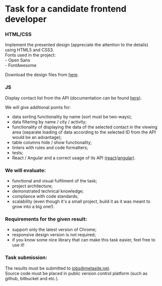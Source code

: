 # Task for a candidate frontend developer

### HTML/CSS
Implement the presented design (appreciate the attention to the details) using HTML5 and CSS3.  
Fonts used in the project:  
- Open Sans  
- FontAwesome  

Download the design files from [here](https://github.com/Metasiteorg/frontend-task/tree/main/design).

### JS
Display contact list from the API (documentation can be found [here](http://frontend-task.metasite.lt/docs/)).

We will give additional points for:
- data sorting functionality by name (sort must be two-ways);
- data filtering by name / city / activity;
- functionality of displaying the data of the selected contact in the viewing area (separate loading of data according to the selected ID from the API would be an advantage);
- table columns hide / show functionality;
- linters with rules and code formatters;
- tests;
- React / Angular and a correct usage of its API ([react](https://reactjs.org/docs/react-api.html)/[angular](https://angular.io/api)).

### We will evaluate:
- functional and visual fulfilment of the task;
- project architecture;
- demonstrated technical knowledge;
- compliance with code standards;
- scalability (even though it's a small project, build it as it was meant to grow into a big one!).

### Requirements for the given result:
- support only the latest version of Chrome;
- responsive design version is not required;
- if you know some nice library that can make this task easier, feel free to use it!

### Task submission:
The results must be submitted to jobs@metasite.net.  
Source code must be placed in public version control platform (such as github, bitbucket and etc.).
